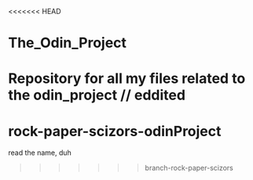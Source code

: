 <<<<<<< HEAD
# The_Odin_Project
Repository for all my files related to the odin_project // eddited
=======
# rock-paper-scizors-odinProject
read the name, duh
>>>>>>> branch-rock-paper-scizors
